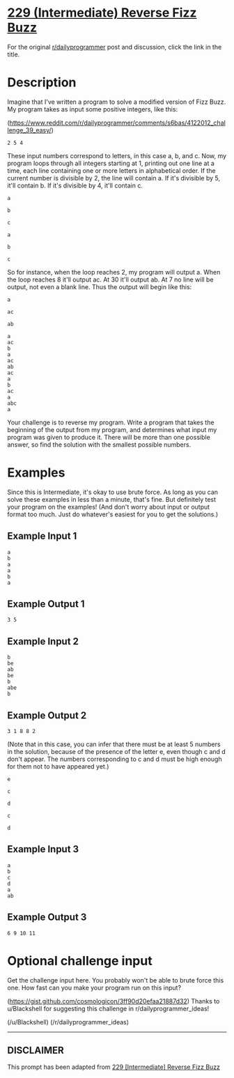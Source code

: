 # [229 (Intermediate) Reverse Fizz Buzz](https://www.reddit.com/r/dailyprogrammer/comments/3iimw3/20150826_challenge_229_intermediate_reverse_fizz/)

For the original [r/dailyprogrammer](https://www.reddit.com/r/dailyprogrammer/) post and discussion, click the link in the title.

# Description
Imagine that I've written a program to solve a modified version of Fizz Buzz. My program takes as input some positive integers, like this:

(https://www.reddit.com/r/dailyprogrammer/comments/s6bas/4122012_challenge_39_easy/)

```
2 5 4
```
These input numbers correspond to letters, in this case a, b, and c. Now, my program loops through all integers starting at 1, printing out one line at a time, each line containing one or more letters in alphabetical order. If the current number is divisible by 2, the line will contain a. If it's divisible by 5, it'll contain b. If it's divisible by 4, it'll contain c.


```
a
```

```
b
```

```
c
```

```
a
```

```
b
```

```
c
```
So for instance, when the loop reaches 2, my program will output a. When the loop reaches 8 it'll output ac. At 30 it'll output ab. At 7 no line will be output, not even a blank line. Thus the output will begin like this:


```
a
```

```
ac
```

```
ab
```

```
a
ac
b
a
ac
ab
ac
a
b
ac
a
abc
a
```
Your challenge is to reverse my program. Write a program that takes the beginning of the output from my program, and determines what input my program was given to produce it. There will be more than one possible answer, so find the solution with the smallest possible numbers.

# Examples
Since this is Intermediate, it's okay to use brute force. As long as you can solve these examples in less than a minute, that's fine. But definitely test your program on the examples! (And don't worry about input or output format too much. Just do whatever's easiest for you to get the solutions.)

## Example Input 1

```
a
b
a
a
b
a
```
## Example Output 1

```
3 5
```
## Example Input 2

```
b
be
ab
be
b
abe
b
```
## Example Output 2

```
3 1 8 8 2
```
(Note that in this case, you can infer that there must be at least 5 numbers in the solution, because of the presence of the letter e, even though c and d don't appear. The numbers corresponding to c and d must be high enough for them not to have appeared yet.)


```
e
```

```
c
```

```
d
```

```
c
```

```
d
```
## Example Input 3

```
a
b
c
d
a
ab
```
## Example Output 3

```
6 9 10 11
```
# Optional challenge input
Get the challenge input here. You probably won't be able to brute force this one. How fast can you make your program run on this input?

(https://gist.github.com/cosmologicon/3ff90d20efaa21887d32)
Thanks to u/Blackshell for suggesting this challenge in r/dailyprogrammer_ideas!

(/u/Blackshell)
(/r/dailyprogrammer_ideas)

----
## **DISCLAIMER**
This prompt has been adapted from [229 [Intermediate] Reverse Fizz Buzz](https://www.reddit.com/r/dailyprogrammer/comments/3iimw3/20150826_challenge_229_intermediate_reverse_fizz/
)
